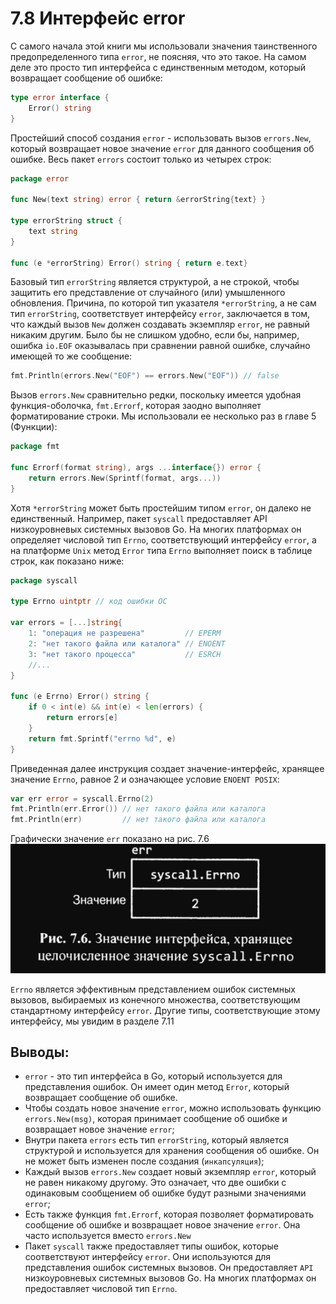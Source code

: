 # 7.8 Интерфейс error

С самого начала этой книги мы использовали значения таинственного предопределенного типа `error`, не поясняя, что это
такое. На самом деле это просто тип интерфейса с единственным методом, который возвращает сообщение об ошибке:

``` go
type error interface {
	Error() string
}
```

Простейший способ создания `error` - использовать вызов `errors.New`, который возвращает новое значение `error` для
данного сообщения об ошибке. Весь пакет `errors` состоит только из четырех строк:

``` go
package error

func New(text string) error { return &errorString{text} }

type errorString struct {
	text string
}

func (e *errorString) Error() string { return e.text}
```

Базовый тип `errorString` является структурой, а не строкой, чтобы защитить его представление от случайного (или)
умышленного обновления. Причина, по которой тип указателя `*errorString`, а не сам тип `errorString`, соответствует
интерфейсу `error`, заключается в том, что каждый вызов `New` должен создавать экземпляр `error`, не равный никаким
другим. Было бы не слишком удобно, если бы, например, ошибка `io.EOF` оказывалась при сравнении равной ошибке, случайно
имеющей то же сообщение:

``` go
fmt.Println(errors.New("EOF") == errors.New("EOF")) // false
```

Вызов `errors.New` сравнительно редки, поскольку имеется удобная функция-оболочка, `fmt.Errorf`, которая заодно
выполняет форматирование строки. Мы использовали ее несколько раз в главе 5 (Функции):

``` go
package fmt

func Errorf(format string), args ...interface{}) error {
	return errors.New(Sprintf(format, args...))
}

```

Хотя `*errorString` может быть простейшим типом `error`, он далеко не единственный. Например, пакет `syscall`
предоставляет API низкоуровневых системных вызовов Go. На многих платформах он определяет числовой тип `Errno`,
соответствующий интерфейсу `error`, а на платформе `Unix` метод `Error` типа `Errno` выполняет поиск в таблице строк,
как показано ниже:

``` go
package syscall

type Errno uintptr // код ошибки ОС

var errors = [...]string{
	1: "операция не разрешена"         // EPERM
	2: "нет такого файла или каталога" // ENOENT
	3: "нет такого процесса"           // ESRCH
	//...
}

func (e Errno) Error() string {
	if 0 < int(e) && int(e) < len(errors) {
		return errors[e]
	}
	return fmt.Sprintf("errno %d", e)
}   
```

Приведенная далее инструкция создает значение-интерфейс, хранящее значение `Errno`, равное 2 и означающее
условие `ENOENT POSIX`:

``` go
var err error = syscall.Errno(2)
fmt.Println(err.Error()) // нет такого файла или каталога
fmt.Println(err)         // нет такого файла или каталога
```

Графически значение `err` показано на рис. 7.6
![img.png](img.png)

`Errno` является эффективным представлением ошибок системных вызовов, выбираемых из конечного множества, соответствующим
стандартному интерфейсу `error`. Другие типы, соответствующие этому интерфейсу, мы увидим в разделе 7.11

## Выводы:

* `error` - это тип интерфейса в Go, который используется для представления ошибок. Он имеет один метод `Error`, который
  возвращает сообщение об ошибке.
* Чтобы создать новое значение `error`, можно использовать функцию `errors.New(msg)`, которая принимает сообщение об
  ошибке и возвращает новое значение `error`;
* Внутри пакета `errors` есть тип `errorString`, который является структурой и используется для хранения сообщения об
  ошибке. Он не может быть изменен после создания (`инкапсуляция`);
* Каждый вызов `errors.New` создает новый экземпляр `error`, который не равен никакому другому. Это означает, что две
  ошибки с одинаковым сообщением об ошибке будут разными значениями `error`;
* Есть также функция `fmt.Errorf`, которая позволяет форматировать сообщение об ошибке и возвращает новое
  значение `error`. Она часто используется вместо `errors.New`
* Пакет `syscall` также предоставляет типы ошибок, которые соответствуют интерфейсу `error`. Они используются для
  представления ошибок системных вызовов. Он предоставляет `API` низкоуровневых системных вызовов Go.
  На многих платформах он предоставляет числовой тип `Errno`.